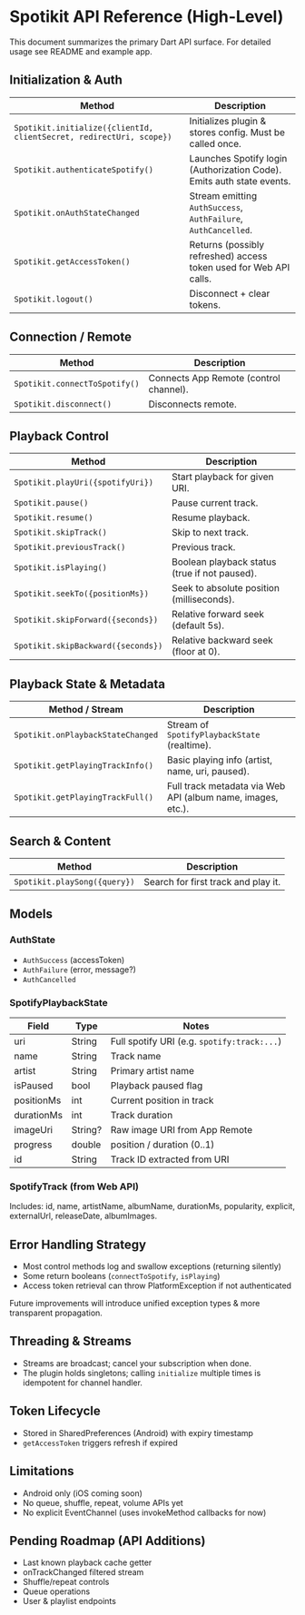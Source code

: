 # Spotikit API Reference (High-Level)

This document summarizes the primary Dart API surface. For detailed usage see README and example app.

## Initialization & Auth
| Method | Description |
|--------|-------------|
| `Spotikit.initialize({clientId, clientSecret, redirectUri, scope})` | Initializes plugin & stores config. Must be called once. |
| `Spotikit.authenticateSpotify()` | Launches Spotify login (Authorization Code). Emits auth state events. |
| `Spotikit.onAuthStateChanged` | Stream emitting `AuthSuccess`, `AuthFailure`, `AuthCancelled`. |
| `Spotikit.getAccessToken()` | Returns (possibly refreshed) access token used for Web API calls. |
| `Spotikit.logout()` | Disconnect + clear tokens. |

## Connection / Remote
| Method | Description |
|--------|-------------|
| `Spotikit.connectToSpotify()` | Connects App Remote (control channel). |
| `Spotikit.disconnect()` | Disconnects remote. |

## Playback Control
| Method | Description |
|--------|-------------|
| `Spotikit.playUri({spotifyUri})` | Start playback for given URI. |
| `Spotikit.pause()` | Pause current track. |
| `Spotikit.resume()` | Resume playback. |
| `Spotikit.skipTrack()` | Skip to next track. |
| `Spotikit.previousTrack()` | Previous track. |
| `Spotikit.isPlaying()` | Boolean playback status (true if not paused). |
| `Spotikit.seekTo({positionMs})` | Seek to absolute position (milliseconds). |
| `Spotikit.skipForward({seconds})` | Relative forward seek (default 5s). |
| `Spotikit.skipBackward({seconds})` | Relative backward seek (floor at 0). |

## Playback State & Metadata
| Method / Stream | Description |
|-----------------|-------------|
| `Spotikit.onPlaybackStateChanged` | Stream of `SpotifyPlaybackState` (realtime). |
| `Spotikit.getPlayingTrackInfo()` | Basic playing info (artist, name, uri, paused). |
| `Spotikit.getPlayingTrackFull()` | Full track metadata via Web API (album name, images, etc.). |

## Search & Content
| Method | Description |
|--------|-------------|
| `Spotikit.playSong({query})` | Search for first track and play it. |

## Models
### AuthState
- `AuthSuccess` (accessToken)
- `AuthFailure` (error, message?)
- `AuthCancelled`

### SpotifyPlaybackState
| Field | Type | Notes |
|-------|------|-------|
| uri | String | Full spotify URI (e.g. `spotify:track:...`) |
| name | String | Track name |
| artist | String | Primary artist name |
| isPaused | bool | Playback paused flag |
| positionMs | int | Current position in track |
| durationMs | int | Track duration |
| imageUri | String? | Raw image URI from App Remote |
| progress | double | position / duration (0..1) |
| id | String | Track ID extracted from URI |

### SpotifyTrack (from Web API)
Includes: id, name, artistName, albumName, durationMs, popularity, explicit, externalUrl, releaseDate, albumImages.

## Error Handling Strategy
- Most control methods log and swallow exceptions (returning silently)
- Some return booleans (`connectToSpotify`, `isPlaying`)
- Access token retrieval can throw PlatformException if not authenticated

Future improvements will introduce unified exception types & more transparent propagation.

## Threading & Streams
- Streams are broadcast; cancel your subscription when done.
- The plugin holds singletons; calling `initialize` multiple times is idempotent for channel handler.

## Token Lifecycle
- Stored in SharedPreferences (Android) with expiry timestamp
- `getAccessToken` triggers refresh if expired

## Limitations
- Android only (iOS coming soon)
- No queue, shuffle, repeat, volume APIs yet
- No explicit EventChannel (uses invokeMethod callbacks for now)

## Pending Roadmap (API Additions)
- Last known playback cache getter
- onTrackChanged filtered stream
- Shuffle/repeat controls
- Queue operations
- User & playlist endpoints


